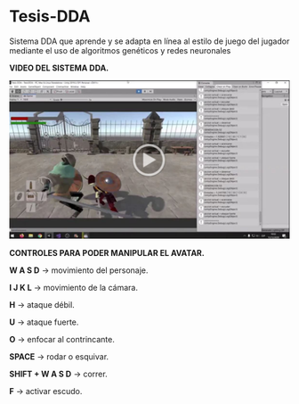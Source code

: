 # Tesis-DDA
Sistema DDA que aprende y se adapta en línea al estilo de juego del jugador mediante el uso de algoritmos genéticos y redes neuronales

**VIDEO DEL SISTEMA DDA.**

[![Watch the video](https://github.com/MelvinSalcedo/Tesis-DDA/blob/main/resultadoDDA.JPG)](https://drive.google.com/file/d/1cPRIXnNti7ub3StAfZ2ylces6Jj8g24L/view?usp=sharing)

**CONTROLES PARA PODER MANIPULAR EL AVATAR.**

**W A S D** -> movimiento del personaje.

**I J K L** -> movimiento de la cámara.

**H** -> ataque débil.

**U** -> ataque fuerte.

**O** -> enfocar al contrincante.

**SPACE** -> rodar o esquivar.

**SHIFT + W A S D** -> correr.

**F** -> activar escudo.
